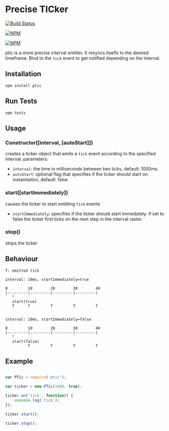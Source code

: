 # Precise TICker

[![Build Status](https://travis-ci.org/zaphod1984/node-ptic.png)](https://travis-ci.org/zaphod1984/node-ptic)

[![NPM](https://nodei.co/npm/ptic.png)](https://nodei.co/npm/ptic/)

[![NPM](https://nodei.co/npm-dl/ptic.png?months=3)](https://nodei.co/npm/ptic/)

ptic is a more precise interval emitter. It resyncs itselfs to the desired timeframe. Bind to the `tick` event to get notified depending on the interval.

## Installation

````
npm install ptic
````

## Run Tests

````
npm tests
````

## Usage

### Constructor([interval, [autoStart]])

creates a ticker object that emits a `tick` event according to the specified interval.
parameters:

* `interval`: the time in milliseconds between two ticks, default: 1000ms.    
* `autoStart`: optional flag that specifies if the ticker should start on instantiation, default: false

### start([startImmediately])
causes the ticker to start emitting `tick` events

* `startImmediately`: specifies if the ticker should start immedately. if set to false the ticker first ticks on the next step in the interval raster.

### stop()
stops the ticker

## Behaviour
````
T: emitted tick

interval: 10ms, startImmediately=true

0         10        20        30        40
|---------|---------|---------|---------|
   ^
   start(true)
   T      T         T         T         T


interval: 10ms, startImmediately=false

0         10        20        30        40
|---------|---------|---------|---------|
   ^
   start(false)
          T         T         T         T
````

## Example
````javascript

var PTic = require('ptic');

var ticker = new PTic(1000, true);

ticker.on('tick', function() {
    console.log('tick');
});

ticker.start();

ticker.stop();

````
